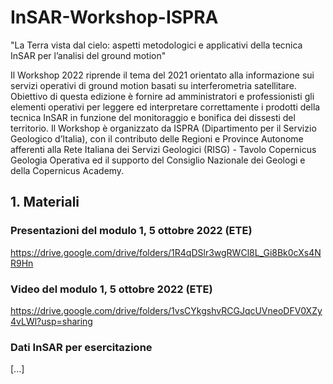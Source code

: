# InSAR-Workshop-ISPRA #

"La Terra vista dal cielo: aspetti metodologici e applicativi della tecnica InSAR per l’analisi del ground motion"

Il Workshop 2022 riprende il tema del 2021 orientato alla informazione sui servizi operativi di ground motion basati su interferometria satellitare.
Obiettivo di questa edizione è fornire ad amministratori e professionisti gli elementi operativi per leggere ed interpretare correttamente i prodotti della tecnica InSAR in funzione del monitoraggio e bonifica dei dissesti del territorio.
Il Workshop è organizzato da ISPRA (Dipartimento per il Servizio Geologico d’Italia), con il contributo delle Regioni e Province Autonome afferenti alla Rete Italiana dei Servizi Geologici (RISG) - Tavolo Copernicus Geologia Operativa ed il supporto del Consiglio Nazionale dei Geologi e della Copernicus Academy.

## 1. Materiali  ##

### Presentazioni del modulo 1, 5 ottobre 2022 (ETE) ###
https://drive.google.com/drive/folders/1R4qDSlr3wgRWCl8L_Gi8Bk0cXs4NR9Hn

### Video del modulo 1, 5 ottobre 2022 (ETE) ###
https://drive.google.com/drive/folders/1vsCYkgshvRCGJqcUVneoDFV0XZy4vLWl?usp=sharing


### Dati InSAR per esercitazione ###
[...]
